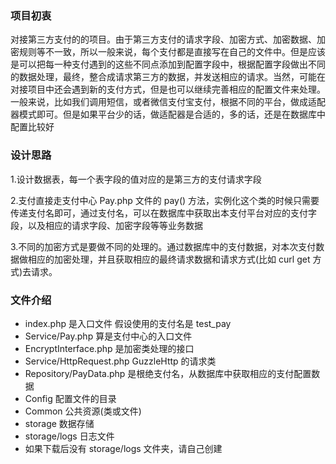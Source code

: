 ### 项目初衷

对接第三方支付的的项目。由于第三方支付的请求字段、加密方式、加密数据、加密规则等不一致，所以一般来说，每个支付都是直接写在自己的文件中。但是应该是可以把每一种支付遇到的这些不同点添加到配置字段中，根据配置字段做出不同的数据处理，最终，整合成请求第三方的数据，并发送相应的请求。当然，可能在对接项目中还会遇到新的支付方式，但是也可以继续完善相应的配置文件来处理。一般来说，比如我们调用短信，或者微信支付宝支付，根据不同的平台，做成适配器模式即可。但是如果平台少的话，做适配器是合适的，多的话，还是在数据库中配置比较好

### 设计思路
1.设计数据表，每一个表字段的值对应的是第三方的支付请求字段

2.支付直接走支付中心 Pay.php 文件的 pay() 方法，实例化这个类的时候只需要传递支付名即可，通过支付名，可以在数据库中获取出本支付平台对应的支付字段，以及相应的请求字段、加密字段等等业务数据

3.不同的加密方式是要做不同的处理的。通过数据库中的支付数据，对本次支付数据做相应的加密处理，并且获取相应的最终请求数据和请求方式(比如 curl get 方式)去请求。

### 文件介绍
- index.php 是入口文件 假设使用的支付名是 test_pay
- Service/Pay.php 算是支付中心的入口文件
- EncryptInterface.php 是加密类处理的接口
- Service/HttpRequest.php GuzzleHttp 的请求类
- Repository/PayData.php  是根绝支付名，从数据库中获取相应的支付配置数据
- Config 配置文件的目录
- Common 公共资源(类或文件)
- storage 数据存储
- storage/logs 日志文件
- 如果下载后没有 storage/logs 文件夹，请自己创建
